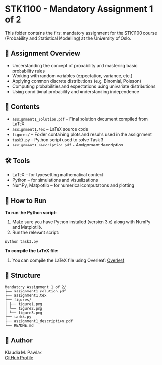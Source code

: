 # STK1100 - Mandatory Assignment 1 of 2

This folder contains the first mandatory assignment for the STK1100 course (Probability and Statistical Modelling) at the University of Oslo.

## 📝 Assignment Overview

- Understanding the concept of probability and mastering basic probability rules
- Working with random variables (expectation, variance, etc.)
- Applying common discrete distributions (e.g. Binomial, Poisson)
- Computing probabilities and expectations using univariate distributions
- Using conditional probability and understanding independence

## 📄 Contents

- `assignment1_solution.pdf` – Final solution document compiled from LaTeX
- `assignment1.tex` – LaTeX source code
- `figures/` – Folder containing plots and results used in the assignment
- `task3.py` - Python script used to solve Task 3
- `assignment1_description.pdf` - Assignment description

## 🛠 Tools

- LaTeX – for typesetting mathematical content
- Python – for simulations and visualizations
- NumPy, Matplotlib – for numerical computations and plotting

## 🚀 How to Run

**To run the Python script:**

 1. Make sure you have Python installed (version 3.x) along with NumPy and Matplotlib.
 2. Run the relevant script:

```bash
python task3.py
```

**To compile the LaTeX file:**

 1. You can compile the LaTeX file using Overleaf: [Overleaf](https://www.overleaf.com/)

## 📂 Structure
```
Mandatory Assignment 1 of 2/
├── assignment1_solution.pdf
├── assignment1.tex
├── figures/
│ ├── figure1.png
│ └── figure2.png
│ └── figure3.png
├── task3.py
├── assignment1_description.pdf
└── README.md
```

## 👤 Author

Klaudia M. Pawlak  
[GitHub Profile](https://github.com/klaudiapawlak)
